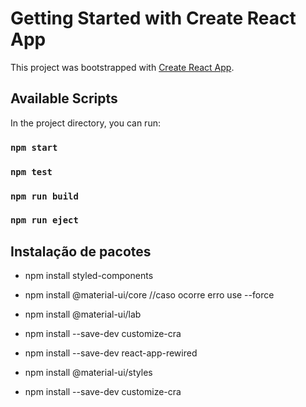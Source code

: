 # Getting Started with Create React App

This project was bootstrapped with [Create React App](https://github.com/facebook/create-react-app).

## Available Scripts

In the project directory, you can run:

### `npm start`

### `npm test`

### `npm run build`

### `npm run eject`



## Instalação de pacotes

* npm install styled-components
* npm install @material-ui/core        //caso ocorre erro use      --force
* npm install @material-ui/lab
* npm install --save-dev customize-cra
* npm install --save-dev react-app-rewired
* npm install @material-ui/styles

* npm install --save-dev customize-cra

